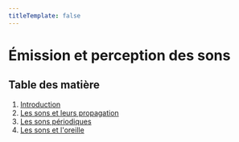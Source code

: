 ```yaml
---
titleTemplate: false
---
```


# Émission et perception des sons

## Table des matière

1. [Introduction](introduction.md)
2. [Les sons et leurs propagation](son-et-propagation.md)
3. [Les sons périodiques](sons-periodiques.md)
4. [Les sons et l'oreille](sons-et-oreille.md)
